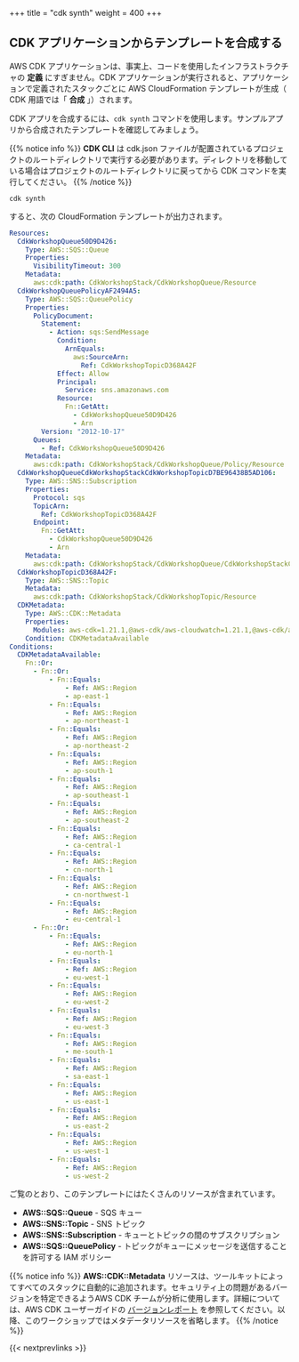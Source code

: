 +++
title = "cdk synth"
weight = 400
+++

## CDK アプリケーションからテンプレートを合成する

AWS CDK アプリケーションは、事実上、コードを使用したインフラストラクチャの __定義__ にすぎません。CDK アプリケーションが実行されると、アプリケーションで定義されたスタックごとに AWS CloudFormation テンプレートが生成（ CDK 用語では「 __合成__ 」）されます。

CDK アプリを合成するには、`cdk synth` コマンドを使用します。サンプルアプリから合成されたテンプレートを確認してみましょう。


{{% notice info %}} 
**CDK CLI** は cdk.json ファイルが配置されているプロジェクトのルートディレクトリで実行する必要があります。ディレクトリを移動している場合はプロジェクトのルートディレクトリに戻ってから CDK コマンドを実行してください。
{{% /notice %}}

```
cdk synth
```

すると、次の CloudFormation テンプレートが出力されます。

```yaml
Resources:
  CdkWorkshopQueue50D9D426:
    Type: AWS::SQS::Queue
    Properties:
      VisibilityTimeout: 300
    Metadata:
      aws:cdk:path: CdkWorkshopStack/CdkWorkshopQueue/Resource
  CdkWorkshopQueuePolicyAF2494A5:
    Type: AWS::SQS::QueuePolicy
    Properties:
      PolicyDocument:
        Statement:
          - Action: sqs:SendMessage
            Condition:
              ArnEquals:
                aws:SourceArn:
                  Ref: CdkWorkshopTopicD368A42F
            Effect: Allow
            Principal:
              Service: sns.amazonaws.com
            Resource:
              Fn::GetAtt:
                - CdkWorkshopQueue50D9D426
                - Arn
        Version: "2012-10-17"
      Queues:
        - Ref: CdkWorkshopQueue50D9D426
    Metadata:
      aws:cdk:path: CdkWorkshopStack/CdkWorkshopQueue/Policy/Resource
  CdkWorkshopQueueCdkWorkshopStackCdkWorkshopTopicD7BE96438B5AD106:
    Type: AWS::SNS::Subscription
    Properties:
      Protocol: sqs
      TopicArn:
        Ref: CdkWorkshopTopicD368A42F
      Endpoint:
        Fn::GetAtt:
          - CdkWorkshopQueue50D9D426
          - Arn
    Metadata:
      aws:cdk:path: CdkWorkshopStack/CdkWorkshopQueue/CdkWorkshopStackCdkWorkshopTopicD7BE9643/Resource
  CdkWorkshopTopicD368A42F:
    Type: AWS::SNS::Topic
    Metadata:
      aws:cdk:path: CdkWorkshopStack/CdkWorkshopTopic/Resource
  CDKMetadata:
    Type: AWS::CDK::Metadata
    Properties:
      Modules: aws-cdk=1.21.1,@aws-cdk/aws-cloudwatch=1.21.1,@aws-cdk/aws-iam=1.21.1,@aws-cdk/aws-kms=1.21.1,@aws-cdk/aws-sns=1.21.1,@aws-cdk/aws-sns-subscriptions=1.21.1,@aws-cdk/aws-sqs=1.21.1,@aws-cdk/core=1.21.1,@aws-cdk/cx-api=1.21.1,@aws-cdk/region-info=1.21.1,jsii-runtime=node.js/v13.6.0
    Condition: CDKMetadataAvailable
Conditions:
  CDKMetadataAvailable:
    Fn::Or:
      - Fn::Or:
          - Fn::Equals:
              - Ref: AWS::Region
              - ap-east-1
          - Fn::Equals:
              - Ref: AWS::Region
              - ap-northeast-1
          - Fn::Equals:
              - Ref: AWS::Region
              - ap-northeast-2
          - Fn::Equals:
              - Ref: AWS::Region
              - ap-south-1
          - Fn::Equals:
              - Ref: AWS::Region
              - ap-southeast-1
          - Fn::Equals:
              - Ref: AWS::Region
              - ap-southeast-2
          - Fn::Equals:
              - Ref: AWS::Region
              - ca-central-1
          - Fn::Equals:
              - Ref: AWS::Region
              - cn-north-1
          - Fn::Equals:
              - Ref: AWS::Region
              - cn-northwest-1
          - Fn::Equals:
              - Ref: AWS::Region
              - eu-central-1
      - Fn::Or:
          - Fn::Equals:
              - Ref: AWS::Region
              - eu-north-1
          - Fn::Equals:
              - Ref: AWS::Region
              - eu-west-1
          - Fn::Equals:
              - Ref: AWS::Region
              - eu-west-2
          - Fn::Equals:
              - Ref: AWS::Region
              - eu-west-3
          - Fn::Equals:
              - Ref: AWS::Region
              - me-south-1
          - Fn::Equals:
              - Ref: AWS::Region
              - sa-east-1
          - Fn::Equals:
              - Ref: AWS::Region
              - us-east-1
          - Fn::Equals:
              - Ref: AWS::Region
              - us-east-2
          - Fn::Equals:
              - Ref: AWS::Region
              - us-west-1
          - Fn::Equals:
              - Ref: AWS::Region
              - us-west-2
```

ご覧のとおり、このテンプレートにはたくさんのリソースが含まれています。

- **AWS::SQS::Queue** - SQS キュー
- **AWS::SNS::Topic** - SNS トピック
- **AWS::SNS::Subscription** - キューとトピックの間のサブスクリプション
- **AWS::SQS::QueuePolicy** - トピックがキューにメッセージを送信することを許可する IAM ポリシー

{{% notice info %}} 
**AWS::CDK::Metadata** リソースは、ツールキットによってすべてのスタックに自動的に追加されます。セキュリティ上の問題があるバージョンを特定できるようAWS CDK チームが分析に使用します。詳細については、AWS CDK ユーザーガイドの [バージョンレポート](https://docs.aws.amazon.com/cdk/latest/guide/tools.html) を参照してください。以降、このワークショップではメタデータリソースを省略します。
{{% /notice %}}

{{< nextprevlinks >}}
